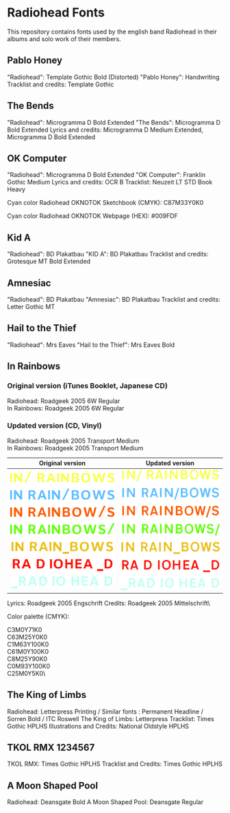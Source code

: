 # Radiohead Fonts

This repository contains fonts used by the english band Radiohead in their albums and solo work of their members.



## Pablo Honey
"Radiohead": Template Gothic Bold (Distorted)
"Pablo Honey": Handwriting
Tracklist and credits: Template Gothic

## The Bends
"Radiohead": Microgramma D Bold Extended 
"The Bends": Microgramma D Bold Extended
Lyrics and credits: Microgramma D Medium Extended, Microgramma D Bold Extended

## OK Computer
"Radiohead": Microgramma D Bold Extended
"OK Computer": Franklin Gothic Medium
Lyrics and credits: OCR B
Tracklist: Neuzeit LT STD Book Heavy

Cyan color Radiohead OKNOTOK Sketchbook (CMYK): C87M33Y0K0

Cyan color Radiohead OKNOTOK Webpage (HEX): #009FDF


## Kid A
"Radiohead": BD Plakatbau
"KID A": BD Plakatbau
Tracklist and credits: Grotesque MT Bold Extended

## Amnesiac
"Radiohead": BD Plakatbau
"Amnesiac": BD Plakatbau
Tracklist and credits: Letter Gothic MT

## Hail to the Thief
"Radiohead": Mrs Eaves
"Hail to the Thief": Mrs Eaves Bold

## In Rainbows
### Original version (iTunes Booklet, Japanese CD)
Radiohead: Roadgeek 2005 6W Regular \
In Rainbows: Roadgeek 2005 6W Regular 


### Updated version (CD, Vinyl)
Radiohead: Roadgeek 2005 Transport Medium \
In Rainbows: Roadgeek 2005 Transport Medium

<!--- Roadgeek 2005 is based on the fonts used on highway signs.--->

|  Original version  |  Updated version  |
----------------------|-------------------
![svg](https://github.com/paranoidandroid-96/Radiohead-Fonts/blob/102926a1fc807695f659ac0b3502f958dd957855/Album_Covers/In_Rainbows_Raster.svg) | ![svg](https://github.com/paranoidandroid-96/Radiohead-Fonts/blob/c3b0f6f0a6daa215accde4a41dc9bf1b4d989b99/Album_Covers/In_Rainbows_v2_Raster.svg)

<!--- 
| <img src="https://github.com/paranoidandroid-96/Radiohead-Fonts/blob/102926a1fc807695f659ac0b3502f958dd957855/Album_Covers/In_Rainbows_Raster.svg" width=40% height=40%> :|: <img src="https://github.com/paranoidandroid-96/Radiohead-Fonts/blob/c3b0f6f0a6daa215accde4a41dc9bf1b4d989b99/Album_Covers/In_Rainbows_v2_Raster.svg" width=40% height=40%> |

--->

Lyrics: Roadgeek 2005 Engschrift
Credits: Roadgeek 2005 Mittelschrift\

Color palette (CMYK):

C3M0Y71K0\
C63M25Y0K0\
C1M63Y100K0\
C61M0Y100K0\
C8M25Y90K0\
C0M93Y100K0\
C25M0Y5K0\

## The King of Limbs
Radiohead: Letterpress Printing / Similar fonts : Permanent Headline / Sorren Bold / ITC Roswell
The King of Limbs: Letterpress
Tracklist: Times Gothic HPLHS
Illustrations and Credits: National Oldstyle HPLHS 


## TKOL RMX 1234567

TKOL RMX: Times Gothic HPLHS
Tracklist and Credits: Times Gothic HPLHS


## A Moon Shaped Pool
Radiohead: Deansgate Bold
A Moon Shaped Pool: Deansgate Regular

